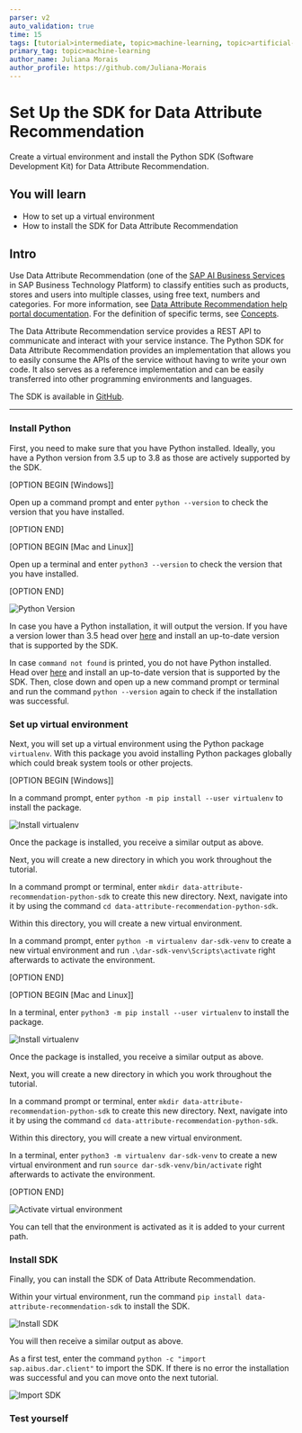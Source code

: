 ```yaml
---
parser: v2
auto_validation: true
time: 15
tags: [tutorial>intermediate, topic>machine-learning, topic>artificial-intelligence, topic>cloud, software-product>sap-business-technology-platform, software-product>sap-ai-business-services, software-product>data-attribute-recommendation]
primary_tag: topic>machine-learning
author_name: Juliana Morais
author_profile: https://github.com/Juliana-Morais
---
```


# Set Up the SDK for Data Attribute Recommendation
<!-- description --> Create a virtual environment and install the Python SDK (Software Development Kit) for Data Attribute Recommendation.

## You will learn
  - How to set up a virtual environment
  - How to install the SDK for Data Attribute Recommendation

## Intro
Use Data Attribute Recommendation (one of the [SAP AI Business Services](https://help.sap.com/docs/SAP_AI_BUS) in SAP Business Technology Platform) to classify entities such as products, stores and users into multiple classes, using free text, numbers and categories. For more information, see [Data Attribute Recommendation help portal documentation](https://help.sap.com/docs/Data_Attribute_Recommendation). For the definition of specific terms, see [Concepts](https://help.sap.com/docs/Data_Attribute_Recommendation/105bcfd88921418e8c29b24a7a402ec3/cff2de73bc9c4625b35eb036439ae70a.html).

The Data Attribute Recommendation service provides a REST API to communicate and interact with your service instance. The Python SDK for Data Attribute Recommendation provides an implementation that allows you to easily consume the APIs of the service without having to write your own code. It also serves as a reference implementation and can be easily transferred into other programming environments and languages.

The SDK is available in [GitHub](https://github.com/SAP/data-attribute-recommendation-python-sdk).

---

### Install Python


First, you need to make sure that you have Python installed. Ideally, you have a Python version from 3.5 up to 3.8 as those are actively supported by the SDK.

[OPTION BEGIN [Windows]]

Open up a command prompt and enter `python --version` to check the version that you have installed.

[OPTION END]

[OPTION BEGIN [Mac and Linux]]

Open up a terminal and enter `python3 --version` to check the version that you have installed.

[OPTION END]

![Python Version](python-version.png)

In case you have a Python installation, it will output the version. If you have a version lower than 3.5 head over [here](https://www.python.org/downloads/) and install an up-to-date version that is supported by the SDK.

In case `command not found` is printed, you do not have Python installed. Head over [here](https://www.python.org/downloads/) and install an up-to-date version that is supported by the SDK. Then, close down and open up a new command prompt or terminal and run the command `python --version` again to check if the installation was successful.


### Set up virtual environment


Next, you will set up a virtual environment using the Python package `virtualenv`. With this package you avoid installing Python packages globally which could break system tools or other projects.

[OPTION BEGIN [Windows]]

In a command prompt, enter `python -m pip install --user virtualenv` to install the package.

![Install virtualenv](install-virtualenv.png)

Once the package is installed, you receive a similar output as above.

Next, you will create a new directory in which you work throughout the tutorial.

In a command prompt or terminal, enter `mkdir data-attribute-recommendation-python-sdk` to create this new directory. Next, navigate into it by using the command `cd data-attribute-recommendation-python-sdk`.

Within this directory, you will create a new virtual environment.

In a command prompt, enter `python -m virtualenv dar-sdk-venv` to create a new virtual environment and run `.\dar-sdk-venv\Scripts\activate` right afterwards to activate the environment.

[OPTION END]

[OPTION BEGIN [Mac and Linux]]

In a terminal, enter `python3 -m pip install --user virtualenv` to install the package.

![Install virtualenv](install-virtualenv.png)

Once the package is installed, you receive a similar output as above.

Next, you will create a new directory in which you work throughout the tutorial.

In a command prompt or terminal, enter `mkdir data-attribute-recommendation-python-sdk` to create this new directory. Next, navigate into it by using the command `cd data-attribute-recommendation-python-sdk`.

Within this directory, you will create a new virtual environment.

In a terminal, enter `python3 -m virtualenv dar-sdk-venv` to create a new virtual environment and run `source dar-sdk-venv/bin/activate` right afterwards to activate the environment.

[OPTION END]

![Activate virtual environment](activate-venv.png)

You can tell that the environment is activated as it is added to your current path.



### Install SDK


Finally, you can install the SDK of Data Attribute Recommendation.

Within your virtual environment, run the command `pip install data-attribute-recommendation-sdk` to install the SDK.

![Install SDK](install-sdk.png)

You will then receive a similar output as above.

As a first test, enter the command `python -c "import sap.aibus.dar.client"` to import the SDK. If there is no error the installation was successful and you can move onto the next tutorial.

![Import SDK](import-sdk.png)


### Test yourself



